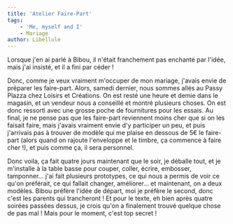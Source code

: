 ```yaml
---
title: 'Atelier Faire-Part'
tags:
    - 'Me, myself and I'
    - Mariage
author: Libellule
---
```


Lorsque j'en ai parlé à Bibou, il n'était franchement pas enchanté par l'idée,
mais j'ai insisté, et il a fini par céder&nbsp;!

Donc, comme je veux vraiment m'occuper de mon mariage, j'avais envie de préparer
les faire-part. Alors, samedi dernier, nous sommes allés au Passy Plazza chez
Loisirs et Créations. On est resté une heure et demie dans le magasin, et un
vendeur nous a conseillé et montré plusieurs choses. On est donc ressorti avec
une grosse poche de fournitures pour les essais. Au final, je ne pense pas que
les faire-part reviennent moins cher que si on les faisait faire, mais j'avais
vraiment envie d'y participer un peu, et puis j'arrivais pas à trouver de modèle
qui me plaise en dessous de 5€ le faire-part (alors quand on rajoute l'enveloppe
et le timbre, ça commence à faire cher&nbsp;!), et puis comme ça, il sera
personnel.

Donc voila, ça fait quatre jours maintenant que le soir, je déballe tout, et je
m'installe à la table basse pour couper, coller, écrire, embosser, tamponner…
j'ai fait plusieurs prototypes, ce qui nous a permis de voir ce qu'on préférait,
ce qui fallait changer, améliorer… et maintenant, on a deux modèles. Bibou
préfère l'idée de départ, moi je préfère le second, donc c'est les parents qui
trancheront&nbsp;! Et pour le texte, eh bien après quatre soirées passées
dessus, je crois qu'on a finalement trouvé quelque chose de pas mal&nbsp;! Mais
pour le moment, c'est top secret&nbsp;!
